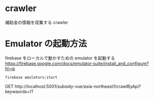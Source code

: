 # crawler

補助金の情報を収集する crawler

# Emulator の起動方法

firebase をローカルで動かすための emulator を起動する
https://firebase.google.com/docs/emulator-suite/install_and_configure?hl=ja

`firebase emulators:start`

GET http://localhost:5001/subsidy-vue/asia-northeast1/crawlByApi?keywaords=IT
